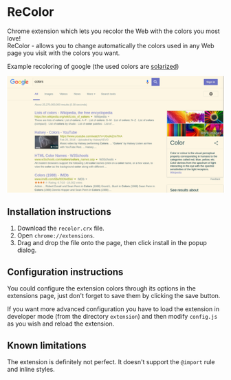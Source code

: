 # ReColor
Chrome extension which lets you recolor the Web with the colors you most love!  
ReColor - allows you to change automatically the colors used in any Web page you visit with the colors you want.

Example recoloring of google (the used colors are [solarized](http://ethanschoonover.com/solarized))

![](preview.png)

## Installation instructions
1. Download the `recolor.crx` file.
2. Open `chrome://extensions`.
3. Drag and drop the file onto the page, then click install in the popup dialog.

## Configuration instructions
You could configure the extension colors through its options in the extensions page,
just don't forget to save them by clicking the save button.

If you want more advanced configuration you have to load the extension in
developer mode (from the directory `extension`) and then modify `config.js` as you wish
and reload the extension.

## Known limitations
The extension is definitely not perfect.
It doesn't support the `@import` rule and inline styles.

